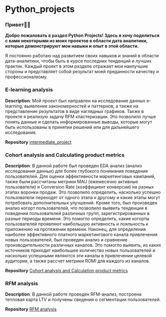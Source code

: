 # Python_projects
### Привет👋🏻
**Добро пожаловать в раздел Python Projects! Здесь я хочу поделиться с вами некоторыми из моих проектов в области дата аналитики, которые демонстрируют мои навыки и опыт в этой области.**

Я постоянно работаю над развитием своих навыков и знаний в области дата-аналитики, чтобы быть в курсе последних тенденций и лучших практик. Каждый проект в этом разделе отражает мои наилучшие стороны и представляет собой результат моей преданности качеству и профессионализму.

### E-learning analysis

**Description**: Мой проект был направлен на исследование данных e-learning, выявление закономерностей и паттернов, а также на представление результатов в виде наглядных графиков. Также в проекте я реализую задачу RFM кластеризации. Это позволило лучше понять данные и сделать информированные выводы, которые могут быть использованы в принятии решений или для дальнейшего исследования.

**Repository** [intermediate_project](https://github.com/akotomin/Python_projects/blob/main/e-learning.ipynb) 

### Cohort analysis and Calculating product metrics
**Description**: В данной работе был проведен EDA анализ (анализ исследования данных) для более глубокого понимания поведения пользователей. Для оценки эффективности маркетинговых кампаний, также были рассчитаны метрики MAU (ежемесячно активные пользователи) и Conversion Rate (коэффициент конверсии) на разных этапах воронки продаж. Это позволило определить, насколько успешно пользователи переходят от одного этапа к другому и какие этапы могут потребовать дополнительных улучшений. Кроме того, был произведен анализ когорт пользователей, что позволило выявить тенденции в поведении пользователей различных групп, зарегистрированных в разные периоды времени. Это помогло определить, какие когорты пользователей проявляют наибольшую активность и лояльность к приложению на протяжении времени. Наконец, для определения наиболее эффективного платного маркетингового канала привлечения новых пользователей, был проведен анализ и сравнение производительности различных каналов. Это помогло выявить, из каких источников приходит наибольшее количество новых пользователей и насколько успешными являются эти каналы в привлечении целевой аудитории, а также рассчет метрики ROMI для каждого из каналов.

**Repository** [Cohort analysis and Calculation product metrics](https://github.com/akotomin/Python_projects/blob/main/product_metrics_and_cohort_analysis.ipynb)

### RFM analysis
**Description**: В данной работе проведен RFM-анализ, построена тепловая карта LTV и получены сведения о сегментации пользователей.

**Repository** [RFM analysis](https://github.com/akotomin/Python_projects/blob/main/RFM%20analysis.ipynb)


